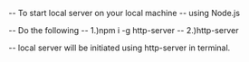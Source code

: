 -- To start local server on your local machine
-- using Node.js

-- Do the following
-- 1.)npm i -g http-server
-- 2.)http-server 

-- local server will be initiated using http-server in terminal.